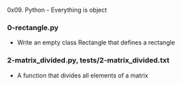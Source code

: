 0x09. Python - Everything is object

### 0-rectangle.py

- Write an empty class Rectangle that defines a rectangle

### 2-matrix_divided.py, tests/2-matrix_divided.txt

- A function that divides all elements of a matrix


